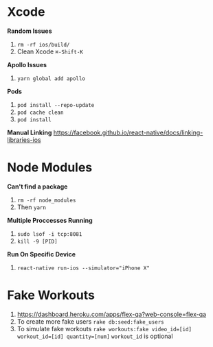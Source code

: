 # Xcode

**Random Issues**
1. `rm -rf ios/build/`
2. Clean Xcode `⌘-Shift-K`

**Apollo Issues**
1. `yarn global add apollo`

**Pods**
1. `pod install --repo-update`
2. `pod cache clean`
3. `pod install`

**Manual Linking**
https://facebook.github.io/react-native/docs/linking-libraries-ios

# Node Modules

**Can't find a package**
1. `rm -rf node_modules`
2. Then `yarn`

**Multiple Proccesses Running**
1. `sudo lsof -i tcp:8081`
2. `kill -9 [PID]`

**Run On Specific Device**
1. `react-native run-ios --simulator="iPhone X"`

# Fake Workouts

1. https://dashboard.heroku.com/apps/flex-qa?web-console=flex-qa
2. To create more fake users `rake db:seed:fake_users`
3. To simulate fake workouts `rake workouts:fake video_id=[id] workout_id=[id] quantity=[num]` `workout_id` is optional
